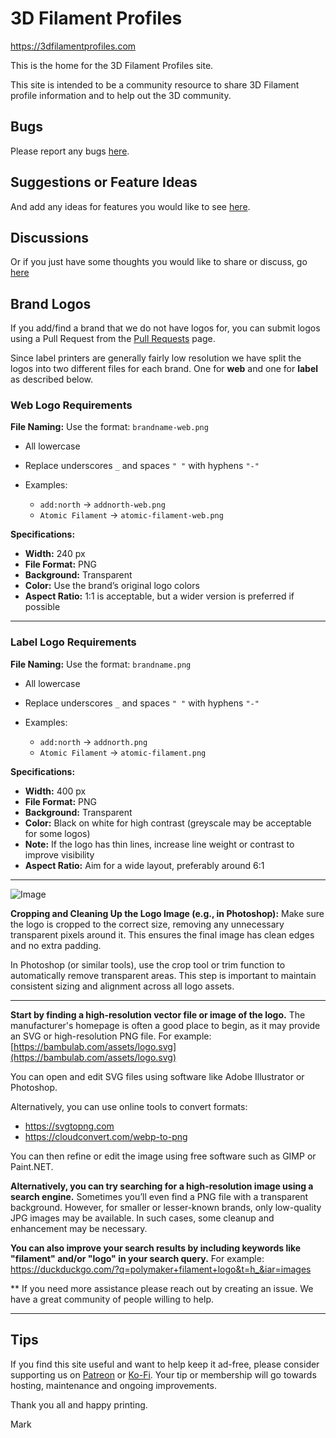 # 3D Filament Profiles

<https://3dfilamentprofiles.com>  

This is the home for the 3D Filament Profiles site. 

This site is intended to be a community resource to share 3D Filament profile information and to help out the 3D community. 

## Bugs

Please report any bugs [here](https://github.com/MarksMakerSpace/filament-profiles/issues/new?template=bug_report.md&title=🐛+%5BBUG%5D+).

## Suggestions or Feature Ideas
And add any ideas for features you would like to see [here](https://github.com/MarksMakerSpace/filament-profiles/issues/new?template=feature_request.md&title=💡%20[FEAT]+). 

## Discussions

Or if you just have some thoughts you would like to share or discuss, go [here](https://github.com/MarksMakerSpace/filament-profiles/discussions)

## Brand Logos

If you add/find a brand that we do not have logos for, you can submit logos using a Pull Request from the [Pull Requests](https://github.com/MarksMakerSpace/filament-profiles/pulls) page.

Since label printers are generally fairly low resolution we have split the logos into two different files for each brand. One for **web** and one for **label** as described below. 

### **Web Logo Requirements**

**File Naming:**
Use the format: `brandname-web.png`

* All lowercase
* Replace underscores `_` and spaces `" "` with hyphens `"-"`
* Examples:

  * `add:north` → `addnorth-web.png`
  * `Atomic Filament` → `atomic-filament-web.png`

**Specifications:**

* **Width:** 240 px
* **File Format:** PNG
* **Background:** Transparent
* **Color:** Use the brand’s original logo colors
* **Aspect Ratio:** 1:1 is acceptable, but a wider version is preferred if possible

---

### **Label Logo Requirements**

**File Naming:**
Use the format: `brandname.png`

* All lowercase
* Replace underscores `_` and spaces `" "` with hyphens `"-"`
* Examples:

  * `add:north` → `addnorth.png`
  * `Atomic Filament` → `atomic-filament.png`

**Specifications:**

* **Width:** 400 px
* **File Format:** PNG
* **Background:** Transparent
* **Color:** Black on white for high contrast (greyscale may be acceptable for some logos)
* **Note:** If the logo has thin lines, increase line weight or contrast to improve visibility
* **Aspect Ratio:** Aim for a wide layout, preferably around 6:1

---

![Image](https://github.com/user-attachments/assets/defe1264-e11b-43b7-8a56-5015d63aee11)

**Cropping and Cleaning Up the Logo Image (e.g., in Photoshop):**
Make sure the logo is cropped to the correct size, removing any unnecessary transparent pixels around it.
This ensures the final image has clean edges and no extra padding.

In Photoshop (or similar tools), use the crop tool or trim function to automatically remove transparent areas.
This step is important to maintain consistent sizing and alignment across all logo assets.

---

**Start by finding a high-resolution vector file or image of the logo.**
The manufacturer's homepage is often a good place to begin, as it may provide an SVG or high-resolution PNG file.
For example: [https://bambulab.com/assets/logo.svg](https://bambulab.com/assets/logo.svg)

You can open and edit SVG files using software like Adobe Illustrator or Photoshop.

Alternatively, you can use online tools to convert formats:

* https://svgtopng.com
* https://cloudconvert.com/webp-to-png

You can then refine or edit the image using free software such as GIMP or Paint.NET.

**Alternatively, you can try searching for a high-resolution image using a search engine.**
Sometimes you’ll even find a PNG file with a transparent background.
However, for smaller or lesser-known brands, only low-quality JPG images may be available. In such cases, some cleanup and enhancement may be necessary.

**You can also improve your search results by including keywords like "filament" and/or "logo" in your search query.**
For example: https://duckduckgo.com/?q=polymaker+filament+logo&t=h_&iar=images

** If you need more assistance please reach out by creating an issue. We have a great community of people willing to help. 

---

## Tips

If you find this site useful and want to help keep it ad-free, please consider supporting us on [Patreon](https://www.patreon.com/marksmakerspace) or [Ko-Fi](https://ko-fi.com/sirthundercloud). Your tip or membership will go towards hosting, maintenance and ongoing improvements.

Thank you all and happy printing. 

Mark
